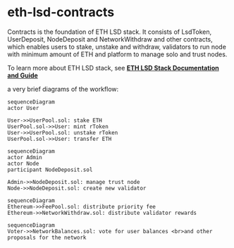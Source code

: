 # eth-lsd-contracts

Contracts is the foundation of ETH LSD stack. It consists of LsdToken, UserDeposit, NodeDeposit and NetworkWithdraw and other contracts, which enables users to stake, unstake and withdraw, validators to run node with minimum amount of ETH and platform to manage solo and trust nodes. 

To learn more about ETH LSD stack, see [**ETH LSD Stack Documentation and Guide**](https://github.com/stafiprotocol/stack-docs/blob/main/README.md#eth-lsd-stack)

a very brief diagrams of the workflow:

```mermaid
sequenceDiagram
actor User

User->>UserPool.sol: stake ETH
UserPool.sol->>User: mint rToken
User->>UserPool.sol: unstake rToken 
UserPool.sol->>User: transfer ETH
```

```mermaid
sequenceDiagram
actor Admin
actor Node
participant NodeDeposit.sol

Admin->>NodeDeposit.sol: manage trust node
Node->>NodeDeposit.sol: create new validator
```

```mermaid
sequenceDiagram
Ethereum->>FeePool.sol: distribute priority fee
Ethereum->>NetworkWithdraw.sol: distribute validator rewards
```


```mermaid
sequenceDiagram
Voter->>NetworkBalances.sol: vote for user balances <br>and other proposals for the network
```
